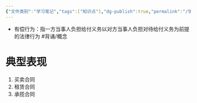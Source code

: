 ```yaml
---
{"文件类别":"学习笔记","tags":["知识点"],"dg-publish":true,"permalink":"/学习笔记studyup/知识点cheese/有偿行为/","dgPassFrontmatter":true,"noteIcon":"","created":"2024-09-13T08:54:47.361+08:00","updated":"2024-10-13T17:40:35.797+08:00"}
---
```


- 有偿行为：指一方当事人负担给付义务以对方当事人负担对待给付义务为前提的法律行为 #背诵/概念 
# 典型表现
1. 买卖合同
2. 租赁合同
3. 承揽合同